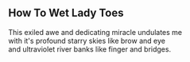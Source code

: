 How To Wet Lady Toes
--------------------
This exiled awe and dedicating miracle undulates me  
with it's profound starry skies like brow and eye  
and ultraviolet river banks like finger and bridges.  
